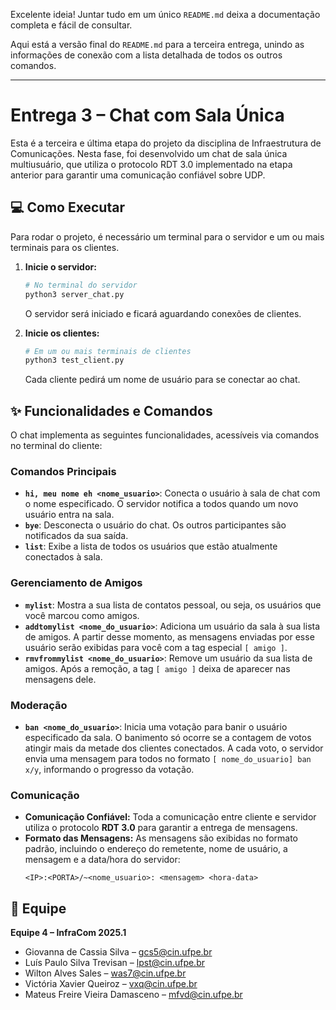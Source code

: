 Excelente ideia\! Juntar tudo em um único `README.md` deixa a documentação completa e fácil de consultar.

Aqui está a versão final do `README.md` para a terceira entrega, unindo as informações de conexão com a lista detalhada de todos os outros comandos.

-----

# Entrega 3 – Chat com Sala Única

Esta é a terceira e última etapa do projeto da disciplina de Infraestrutura de Comunicações. Nesta fase, foi desenvolvido um chat de sala única multiusuário, que utiliza o protocolo RDT 3.0 implementado na etapa anterior para garantir uma comunicação confiável sobre UDP.

## 💻 Como Executar

Para rodar o projeto, é necessário um terminal para o servidor e um ou mais terminais para os clientes.

1.  **Inicie o servidor:**

    ```bash
    # No terminal do servidor
    python3 server_chat.py
    ```

    O servidor será iniciado e ficará aguardando conexões de clientes.

2.  **Inicie os clientes:**

    ```bash
    # Em um ou mais terminais de clientes
    python3 test_client.py
    ```

    Cada cliente pedirá um nome de usuário para se conectar ao chat.

## ✨ Funcionalidades e Comandos

O chat implementa as seguintes funcionalidades, acessíveis via comandos no terminal do cliente:

### Comandos Principais

  * **`hi, meu nome eh <nome_usuario>`**: Conecta o usuário à sala de chat com o nome especificado. O servidor notifica a todos quando um novo usuário entra na sala.
  * **`bye`**: Desconecta o usuário do chat. Os outros participantes são notificados da sua saída.
  * **`list`**: Exibe a lista de todos os usuários que estão atualmente conectados à sala.

### Gerenciamento de Amigos

  * **`mylist`**: Mostra a sua lista de contatos pessoal, ou seja, os usuários que você marcou como amigos.
  * **`addtomylist <nome_do_usuario>`**: Adiciona um usuário da sala à sua lista de amigos. A partir desse momento, as mensagens enviadas por esse usuário serão exibidas para você com a tag especial `[ amigo ]`.
  * **`rmvfrommylist <nome_do_usuario>`**: Remove um usuário da sua lista de amigos. Após a remoção, a tag `[ amigo ]` deixa de aparecer nas mensagens dele.

### Moderação

  * **`ban <nome_do_usuario>`**: Inicia uma votação para banir o usuário especificado da sala. O banimento só ocorre se a contagem de votos atingir mais da metade dos clientes conectados. A cada voto, o servidor envia uma mensagem para todos no formato `[ nome_do_usuario] ban x/y`, informando o progresso da votação.

### Comunicação

  * **Comunicação Confiável:** Toda a comunicação entre cliente e servidor utiliza o protocolo **RDT 3.0** para garantir a entrega de mensagens.
  * **Formato das Mensagens:** As mensagens são exibidas no formato padrão, incluindo o endereço do remetente, nome de usuário, a mensagem e a data/hora do servidor:
    ```
    <IP>:<PORTA>/~<nome_usuario>: <mensagem> <hora-data>
    ```

## 👥 Equipe

**Equipe 4 – InfraCom 2025.1**

  * Giovanna de Cassia Silva – [gcs5@cin.ufpe.br](mailto:gcs5@cin.ufpe.br)
  * Luís Paulo Silva Trevisan – [lpst@cin.ufpe.br](mailto:lpst@cin.ufpe.br)
  * Wilton Alves Sales – [was7@cin.ufpe.br](mailto:was7@cin.ufpe.br)
  * Victória Xavier Queiroz – [vxq@cin.ufpe.br](mailto:vxq@cin.ufpe.br)
  * Mateus Freire Vieira Damasceno – [mfvd@cin.ufpe.br](mailto:mfvd@cin.ufpe.br)